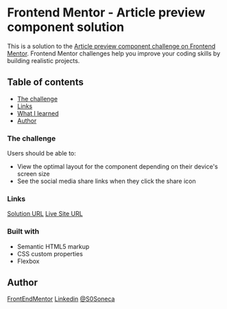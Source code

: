 # Frontend Mentor - Article preview component solution

This is a solution to the [Article preview component challenge on Frontend Mentor](https://www.frontendmentor.io/challenges/article-preview-component-dYBN_pYFT). Frontend Mentor challenges help you improve your coding skills by building realistic projects.

## Table of contents

- [The challenge](#the-challenge)
- [Links](#links)
- [What I learned](#what-i-learned)
- [Author](#author)

### The challenge

Users should be able to:

- View the optimal layout for the component depending on their device's screen size
- See the social media share links when they click the share icon

### Links

[Solution URL](https://www.frontendmentor.io/solutions/responsive-preview-component-ST42kYKXM)
[Live Site URL](https://sones-100days.netlify.app/day21to30/previewcomponent/)

### Built with

- Semantic HTML5 markup
- CSS custom properties
- Flexbox

## Author

[FrontEndMentor](https://www.frontendmentor.io/profile/S0NES)
[Linkedin](https://www.linkedin.com/in/scarabelli/)
[@S0Soneca](https://www.twitter.com/S0Soneca)
